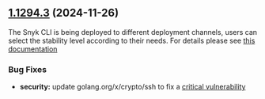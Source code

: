 ## [1.1294.3](https://github.com/snyk/snyk/compare/v1.1294.2...v1.1294.3) (2024-11-26)

The Snyk CLI is being deployed to different deployment channels, users can select the stability level according to their needs. For details please see [this documentation](https://docs.snyk.io/snyk-cli/releases-and-channels-for-the-snyk-cli)

### Bug Fixes

* **security:** update golang.org/x/crypto/ssh to fix a [critical vulnerability](https://security.snyk.io/vuln/SNYK-GOLANG-GOLANGORGXCRYPTOSSH-8496611)